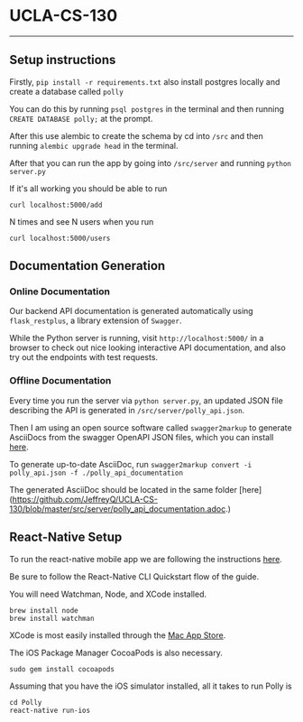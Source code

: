 # UCLA-CS-130
----


## Setup instructions
Firstly, `pip install -r requirements.txt` also install postgres locally and create a database called `polly`

You can do this by running `psql postgres` in the terminal and then running `CREATE DATABASE polly;` at the prompt.

After this use alembic to create the schema by cd into `/src` and then running `alembic upgrade head` in the terminal.

After that you can run the app by going into `/src/server` and running `python server.py`

If it's all working you should be able to run

`curl localhost:5000/add`

N times and see N users when you run

`curl localhost:5000/users`

## Documentation Generation
### Online Documentation
Our backend API documentation is generated automatically using `flask_restplus`, a library extension of `Swagger`.

While the Python server is running, visit `http://localhost:5000/` in a browser to check out nice looking interactive API documentation, and also try out the endpoints with test requests.

### Offline Documentation
Every time you run the server via `python server.py`, an updated JSON file describing the API is generated in `/src/server/polly_api.json`.

Then I am using an open source software called `swagger2markup` to generate AsciiDocs from the swagger OpenAPI JSON files, which you can install [here](https://github.com/Swagger2Markup/swagger2markup-cli).

To generate up-to-date AsciiDoc, run `swagger2markup convert -i polly_api.json -f ./polly_api_documentation`

The generated AsciiDoc should be located in the same folder [here] (https://github.com/JeffreyQ/UCLA-CS-130/blob/master/src/server/polly_api_documentation.adoc.)


## React-Native Setup
To run the react-native mobile app we are following the instructions [here](https://facebook.github.io/react-native/docs/getting-started).

Be sure to follow the React-Native CLI Quickstart flow of the guide.

You will need Watchman, Node, and XCode installed.
```
brew install node
brew install watchman
```

XCode is most easily installed through the [Mac App Store](https://apps.apple.com/us/app/xcode/id497799835?mt=12).

The iOS Package Manager CocoaPods is also necessary.
```
sudo gem install cocoapods
```

Assuming that you have the iOS simulator installed, all it takes to run Polly is
```
cd Polly
react-native run-ios
```
